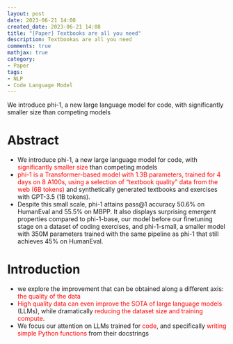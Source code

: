 ```yaml
---
layout: post
date: 2023-06-21 14:08
created_date: 2023-06-21 14:08
title: "[Paper] Textbooks are all you need"
description: Textbookas are all you need
comments: true
mathjax: true
category:
- Paper
tags:
- NLP
- Code Language Model
---
```


We introduce phi-1, a new large language model for code, with significantly smaller size than competing models
<!--more-->

<style>
r{color:Red}
o{color:Orange}
g{color:Green}
</style>

# Abstract
- We introduce phi-1, a new large language model for code, with <r>significantly smaller size</r> than competing models
- <r>phi-1 is a Transformer-based model with 1.3B parameters, trained for 4 days on 8 A100s, using a selection of “textbook quality” data from the web (6B tokens)</r> and synthetically generated textbooks and exercises with GPT-3.5 (1B tokens). 
- Despite this small scale, phi-1 attains pass@1 accuracy 50.6% on HumanEval and 55.5% on MBPP. It also displays surprising emergent properties compared to phi-1-base, our model before our finetuning stage on a dataset of coding exercises, and phi-1-small, a smaller model with 350M parameters trained with the same pipeline as phi-1 that still achieves 45% on HumanEval.

# Introduction
- we explore the improvement that can be obtained along a different axis: <r>the quality of the data</r>
- <r>High quality data can even improve the SOTA of large language models</r> (LLMs), while dramatically <r>reducing the dataset size and training compute</r>.
- We focus our attention on LLMs trained for <r>code</r>, and specifically <r>writing simple Python functions</r> from their docstrings
